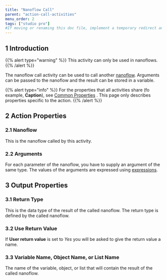 ```yaml
---
title: "Nanoflow Call"
parent: "action-call-activities"
menu_order: 2
tags: ["studio pro"]
#If moving or renaming this doc file, implement a temporary redirect and let the respective team know they should update the URL in the product. See Mapping to Products for more details.
---
```


## 1 Introduction

{{% alert type="warning" %}}
This activity can only be used in nanoflows.
{{% /alert %}}

The nanoflow call activity can be used to call another [nanoflow](nanoflows). Arguments can be passed to the nanoflow and the result can be stored in a variable.

{{% alert type="info" %}}
For the properties that all activities share (fo example, **Caption**), see [Common Properties](microflow-element-common-properties) . This page only describes properties specific to the action.
{{% /alert %}}

## 2 Action Properties

### 2.1 Nanoflow

This is the nanoflow called by this activity.

### 2.2 Arguments

For each parameter of the nanoflow, you have to supply an argument of the same type. The values of the arguments are expressed using [expressions](expressions).

## 3 Output Properties

### 3.1 Return Type

This is the data type of the result of the called nanoflow. The return type is defined by the called nanoflow.

### 3.2 Use Return Value

If **User return value** is set to *Yes* you will be asked to give the return value a name.

### 3.3 Variable Name, Object Name, or List Name

The name of the variable, object, or list that will contain the result of the called nanoflow.
